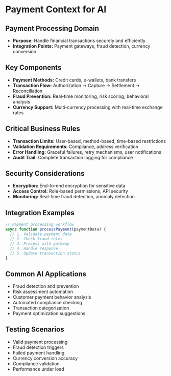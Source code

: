# Payment Context for AI

## Payment Processing Domain

- **Purpose:** Handle financial transactions securely and efficiently
- **Integration Points:** Payment gateways, fraud detection, currency conversion

## Key Components

- **Payment Methods:** Credit cards, e-wallets, bank transfers
- **Transaction Flow:** Authorization → Capture → Settlement → Reconciliation
- **Fraud Prevention:** Real-time monitoring, risk scoring, behavioral analysis
- **Currency Support:** Multi-currency processing with real-time exchange rates

## Critical Business Rules

- **Transaction Limits:** User-based, method-based, time-based restrictions
- **Validation Requirements:** Compliance, address verification
- **Error Handling:** Graceful failures, retry mechanisms, user notifications
- **Audit Trail:** Complete transaction logging for compliance

## Security Considerations

- **Encryption:** End-to-end encryption for sensitive data
- **Access Control:** Role-based permissions, API security
- **Monitoring:** Real-time fraud detection, anomaly detection

## Integration Examples

```javascript
// Payment processing workflow
async function processPayment(paymentData) {
  // 1. Validate payment data
  // 2. Check fraud rules
  // 3. Process with gateway
  // 4. Handle response
  // 5. Update transaction status
}
```

## Common AI Applications

- Fraud detection and prevention
- Risk assessment automation
- Customer payment behavior analysis
- Automated compliance checking
- Transaction categorization
- Payment optimization suggestions

## Testing Scenarios

- Valid payment processing
- Fraud detection triggers
- Failed payment handling
- Currency conversion accuracy
- Compliance validation
- Performance under load
